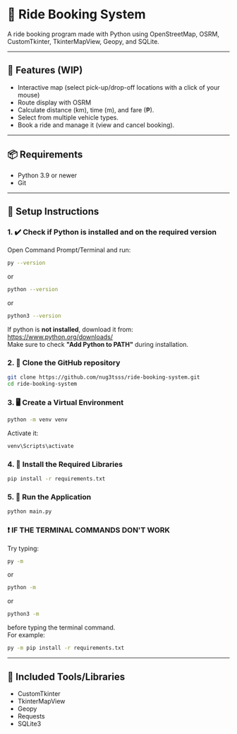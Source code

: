 # 🚖 Ride Booking System

A ride booking program made with Python using OpenStreetMap, OSRM, CustomTkinter, TkinterMapView, Geopy, and SQLite.

---

## 🔭 Features (WIP)

- Interactive map (select pick-up/drop-off locations with a click of your mouse)  
- Route display with OSRM  
- Calculate distance (km), time (m), and fare (₱).  
- Select from multiple vehicle types.  
- Book a ride and manage it (view and cancel booking).  

---

## 📦 Requirements

- Python 3.9 or newer
- Git

---

## 🧰 Setup Instructions

### 1. ✔️ Check if Python is installed and on the required version

Open Command Prompt/Terminal and run:

```bash
py --version
```
or
```bash
python --version
```
or
```bash
python3 --version
```

If python is **not installed**, download it from:  
https://www.python.org/downloads/  
Make sure to check **"Add Python to PATH"** during installation.  

### 2. 📂 Clone the GitHub repository

```bash
git clone https://github.com/nug3tsss/ride-booking-system.git
cd ride-booking-system
```

### 3. 🖥️ Create a Virtual Environment

```bash
python -m venv venv
```
Activate it:
```bash
venv\Scripts\activate
```

### 4. 📃 Install the Required Libraries

```bash
pip install -r requirements.txt
```

### 5. 🏃 Run the Application

```bash
python main.py
```

### ❗ IF THE TERMINAL COMMANDS DON'T WORK
Try typing:

```bash
py -m
```
or
```bash
python -m
```
or
```bash
python3 -m
```

before typing the terminal command.  
For example:

```bash
py -m pip install -r requirements.txt
```

---

## 📄 Included Tools/Libraries
- CustomTkinter
- TkinterMapView
- Geopy
- Requests
- SQLite3

